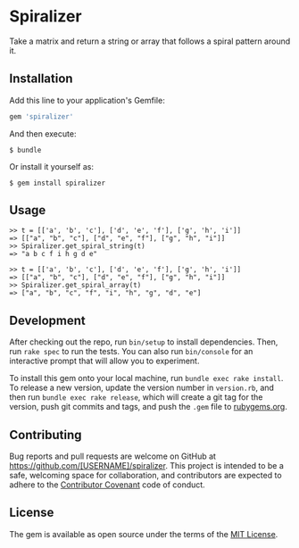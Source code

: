 # Spiralizer

Take a matrix and return a string or array that follows a spiral pattern around it.

## Installation

Add this line to your application's Gemfile:

```ruby
gem 'spiralizer'
```

And then execute:

    $ bundle

Or install it yourself as:

    $ gem install spiralizer

## Usage

```
>> t = [['a', 'b', 'c'], ['d', 'e', 'f'], ['g', 'h', 'i']]
=> [["a", "b", "c"], ["d", "e", "f"], ["g", "h", "i"]]
>> Spiralizer.get_spiral_string(t)
=> "a b c f i h g d e"
```

```
>> t = [['a', 'b', 'c'], ['d', 'e', 'f'], ['g', 'h', 'i']]
=> [["a", "b", "c"], ["d", "e", "f"], ["g", "h", "i"]]
>> Spiralizer.get_spiral_array(t)
=> ["a", "b", "c", "f", "i", "h", "g", "d", "e"]
```

## Development

After checking out the repo, run `bin/setup` to install dependencies. Then, run `rake spec` to run the tests. You can also run `bin/console` for an interactive prompt that will allow you to experiment.

To install this gem onto your local machine, run `bundle exec rake install`. To release a new version, update the version number in `version.rb`, and then run `bundle exec rake release`, which will create a git tag for the version, push git commits and tags, and push the `.gem` file to [rubygems.org](https://rubygems.org).

## Contributing

Bug reports and pull requests are welcome on GitHub at https://github.com/[USERNAME]/spiralizer. This project is intended to be a safe, welcoming space for collaboration, and contributors are expected to adhere to the [Contributor Covenant](http://contributor-covenant.org) code of conduct.


## License

The gem is available as open source under the terms of the [MIT License](http://opensource.org/licenses/MIT).
